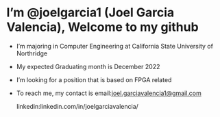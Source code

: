 # I’m @joelgarcia1 (Joel Garcia Valencia), Welcome to my github

-  I’m majoring in Computer Engineering at California State University of Northridge
-  My expected Graduating month is December 2022
-  I’m looking for a position that is based on FPGA related 
-  To reach me, my contact is
   email:joel.garciavalencia1@gmail.com  
   
   linkedin:linkedin.com/in/joelgarciavalencia/

<!---
joelgarcia1/joelgarcia1 is a ✨ special ✨ repository because its `README.md` (this file) appears on your GitHub profile.
You can click the Preview link to take a look at your changes.
--->
